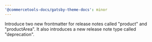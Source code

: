 ```yaml
---
'@commercetools-docs/gatsby-theme-docs': minor
---
```


Introduce two new frontmatter for release notes called "product" and "productArea".
It also introduces a new release note type called "deprecation".
